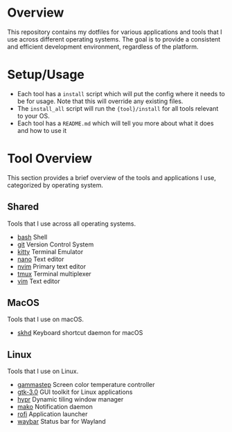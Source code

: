 # Overview

This repository contains my dotfiles for various applications and tools that I use across different operating systems. The goal is to provide a consistent and efficient development environment, regardless of the platform.

# Setup/Usage

- Each tool has a `install` script which will put the config where it needs to be for usage. Note that this will override any existing files.
- The `install_all` script will run the `{tool}/install` for all tools relevant to your OS.
- Each tool has a `README.md` which will tell you more about what it does and how to use it

# Tool Overview

This section provides a brief overview of the tools and applications I use, categorized by operating system.

## Shared

Tools that I use across all operating systems.
- [bash](https://www.gnu.org/software/bash/) Shell
- [git](https://git-scm.com/) Version Control System
- [kitty](https://sw.kovidgoyal.net/kitty/) Terminal Emulator
- [nano](https://www.nano-editor.org/) Text editor
- [nvim](https://neovim.io/) Primary text editor
- [tmux](https://github.com/tmux/tmux) Terminal multiplexer
- [vim](https://www.vim.org/) Text editor

## MacOS

Tools that I use on macOS.
- [skhd](https://github.com/koekeishiya/skhd) Keyboard shortcut daemon for macOS

## Linux

Tools that I use on Linux.
- [gammastep](https://gitlab.com/chinstrap/gammastep) Screen color temperature controller
- [gtk-3.0](https://docs.gtk.org/gtk3/) GUI toolkit for Linux applications
- [hypr](https://hyprland.org/) Dynamic tiling window manager
- [mako](https://github.com/emersion/mako) Notification daemon
- [rofi](https://github.com/davatorium/rofi) Application launcher
- [waybar](https://github.com/Alexays/Waybar) Status bar for Wayland
